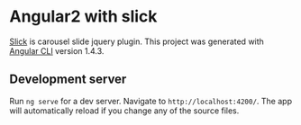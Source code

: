 # Angular2 with slick 
[Slick](https://github.com/kenwheeler/slick) is carousel slide jquery plugin.
This project was generated with [Angular CLI](https://github.com/angular/angular-cli) version 1.4.3.

## Development server

Run `ng serve` for a dev server. Navigate to `http://localhost:4200/`. The app will automatically reload if you change any of the source files.


